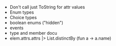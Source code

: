* Don't call just ToString for attr values
* Enum types
* Choice types
* boolean enums ("hidden")
* events
* type and member docu
* elem.attrs.attrs |> List.distinctBy (fun a -> a.name)
